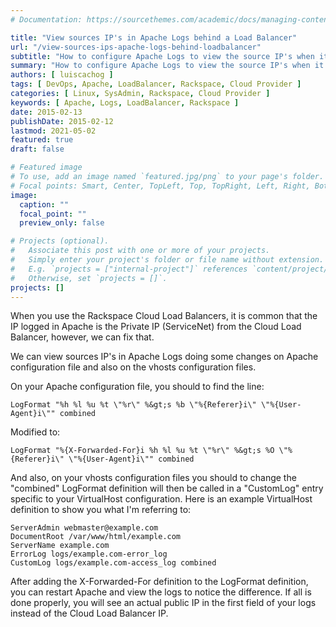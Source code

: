 ```yaml
---
# Documentation: https://sourcethemes.com/academic/docs/managing-content/

title: "View sources IP's in Apache Logs behind a Load Balancer"
url: "/view-sources-ips-apache-logs-behind-loadbalancer"
subtitle: "How to configure Apache Logs to view the source IP's when it is behind a Load Balancer"
summary: "How to configure Apache Logs to view the source IP's when it is behind a Load Balancer"
authors: [ luiscachog ]
tags: [ DevOps, Apache, LoadBalancer, Rackspace, Cloud Provider ]
categories: [ Linux, SysAdmin, Rackspace, Cloud Provider ]
keywords: [ Apache, Logs, LoadBalancer, Rackspace ]
date: 2015-02-13
publishDate: 2015-02-12
lastmod: 2021-05-02
featured: true
draft: false

# Featured image
# To use, add an image named `featured.jpg/png` to your page's folder.
# Focal points: Smart, Center, TopLeft, Top, TopRight, Left, Right, BottomLeft, Bottom, BottomRight.
image:
  caption: ""
  focal_point: ""
  preview_only: false

# Projects (optional).
#   Associate this post with one or more of your projects.
#   Simply enter your project's folder or file name without extension.
#   E.g. `projects = ["internal-project"]` references `content/project/deep-learning/index.md`.
#   Otherwise, set `projects = []`.
projects: []
---
```

When you use the Rackspace Cloud Load Balancers, it is common that the IP logged in Apache is the Private IP (ServiceNet) from the Cloud Load Balancer, however, we can fix that.

We can view sources IP's in Apache Logs doing some changes on Apache configuration file and also on the vhosts configuration files.

On your Apache configuration file, you should to find the line:

```shell
LogFormat "%h %l %u %t \"%r\" %&gt;s %b \"%{Referer}i\" \"%{User-Agent}i\"" combined
```

Modified to:

```shell
LogFormat "%{X-Forwarded-For}i %h %l %u %t \"%r\" %&gt;s %O \"%{Referer}i\" \"%{User-Agent}i\"" combined
```

And also, on your vhosts configuration files you should to change the "combined" LogFormat definition will then be called in a "CustomLog" entry specific to your VirtualHost configuration.
Here is an example VirtualHost definition to show you what I'm referring to:

```shell
ServerAdmin webmaster@example.com
DocumentRoot /var/www/html/example.com
ServerName example.com
ErrorLog logs/example.com-error_log
CustomLog logs/example.com-access_log combined
```

After adding the X-Forwarded-For definition to the LogFormat definition, you can restart Apache and view the logs to notice the difference.
If all is done properly, you will see an actual public IP in the first field of your logs instead of the Cloud Load Balancer IP.
